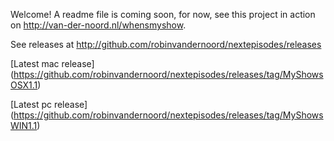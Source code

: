 Welcome! A readme file is coming soon, for now, see this project in action on http://van-der-noord.nl/whensmyshow.

See releases at http://github.com/robinvandernoord/nextepisodes/releases

[Latest mac release] (https://github.com/robinvandernoord/nextepisodes/releases/tag/MyShowsOSX1.1)

[Latest pc release] (https://github.com/robinvandernoord/nextepisodes/releases/tag/MyShowsWIN1.1)
